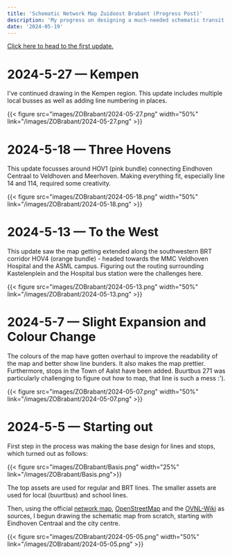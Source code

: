 ```yaml
--- 
title: 'Schematic Network Map Zuidoost Brabant (Progress Post)'
description: 'My progress on designing a much-needed schematic transit map for the Zuidoost Brabant concession.'
date: '2024-05-19'
---
```

<a href="#bottom">Click here to head to the first update.</a>

# 2024-5-27 — Kempen

I've continued drawing in the Kempen region.
This update includes multiple local busses as well as adding line numbering in places.

{{< figure src="images/ZOBrabant/2024-05-27.png" width="50%" link="/images/ZOBrabant/2024-05-27.png" >}}

# 2024-5-18 — Three Hovens

This update focusses around HOV1 (pink bundle) connecting Eindhoven Centraal to Veldhoven and Meerhoven. Making everything fit, especially line 14 and 114, required some creativity.

{{< figure src="images/ZOBrabant/2024-05-18.png" width="50%" link="/images/ZOBrabant/2024-05-18.png" >}}

# 2024-5-13 — To the West

This update saw the map getting extended along the southwestern BRT corridor HOV4 (orange bundle) - headed towards the MMC Veldhoven Hospital and the ASML campus. Figuring out the routing surrounding Kastelenplein and the Hospital bus station were the challenges here.

{{< figure src="images/ZOBrabant/2024-05-13.png" width="50%" link="/images/ZOBrabant/2024-05-13.png" >}}

# 2024-5-7 — Slight Expansion and Colour Change

The colours of the map have gotten overhaul to improve the readability of the map and better show line bunders. It also makes the map prettier.
Furthermore, stops in the Town of Aalst have been added. Buurtbus 271 was particularly challenging to figure out how to map, that line is such a mess :').

{{< figure src="images/ZOBrabant/2024-05-07.png" width="50%" link="/images/ZOBrabant/2024-05-07.png" >}}

<div id="bottom"> <h1>2024-5-5 — Starting out</h1></div>

First step in the process was making the base design for lines and stops, which turned out as follows:

{{< figure src="images/ZOBrabant/Basis.png" width="25%" link="/images/ZOBrabant/Basis.png">}}

The top assets are used for regular and BRT lines. The smaller assets are used for local (buurtbus) and school lines.

Then, using the official [network map](https://www.connexxion.nl/getmedia/cf293c65-ec11-43da-b8aa-54b1ee4c3d39/Hermes_Zuidoost_Brabant_Lijnennetkaart_2024.pdf), [OpenStreetMap](https://www.openstreetmap.org/) and the [OVNL-Wiki](https://wiki.ovinnederland.nl/wiki/Concessie_Zuidoost-Brabant_(2017-2026)) as sources, I begun drawing the schematic map from scratch, starting with Eindhoven Centraal and the city centre.

{{< figure src="images/ZOBrabant/2024-05-05.png" width="50%" link="/images/ZOBrabant/2024-05-05.png" >}}

